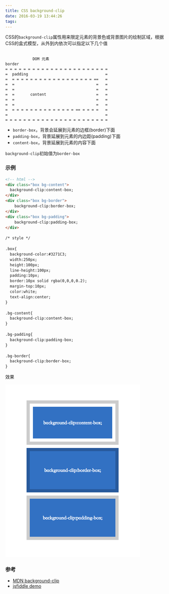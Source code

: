 ```yaml
---
title: CSS background-clip
date: 2016-03-19 13:44:26
tags:
---
```


CSS的`background-clip`属性用来限定元素的背景色或背景图片的绘制区域，根据CSS的盒式模型，从外到内依次可以指定以下几个值

```

            DOM 元素
border
= = = = = = = = = = = = = = = = = = = = = = =
=  padding                                  =
=  = = = = = = = = = = = = = = = = = = ==   =
=  =                                    =   =
=  =                                    =   =
=  =       content                      =   =
=  =                                    =   =
=  =                                    =   =
=  = = = = = = = = = = = = = = == = = = =   =
=                                           =
= = = = = = = = = = = = = = = = = = = = = = =

```

+ `border-box`，背景会延展到元素的边框(border)下面
+ `padding-box`，背景延展到元素的内边距(padding)下面
+ `content-box`，背景延展到元素的内容下面

`background-clip`初始值为`border-box`

### 示例
```html
<!-- html -->
<div class="box bg-content">
  background-clip:content-box;
</div>
<div class="box bg-border">
	background-clip:border-box;
</div>
<div class="box bg-padding">
	background-clip:padding-box;
</div>

/* style */

.box{
  background-color:#3271C3;
  width:250px;
  height:100px;
  line-height:100px;
  padding:10px;
  border:10px solid rgba(0,0,0,0.2);
  margin-top:10px;
  color:white;
  text-align:center;
}

.bg-content{
  background-clip:content-box;
}

.bg-padding{
  background-clip:padding-box;
}

.bg-border{
  background-clip:border-box;
}
```
效果

![image](/img/2016-03-19-effect.png)

### 参考

+ [MDN background-clip][3]
+ [jsfiddle demo][1]

[1]: https://jsfiddle.net/p6h2qxbb/
[2]: https://jsfiddle.net/DaJun/ajphx95p/1/
[3]: https://developer.mozilla.org/en-US/docs/Web/CSS/background-clip

